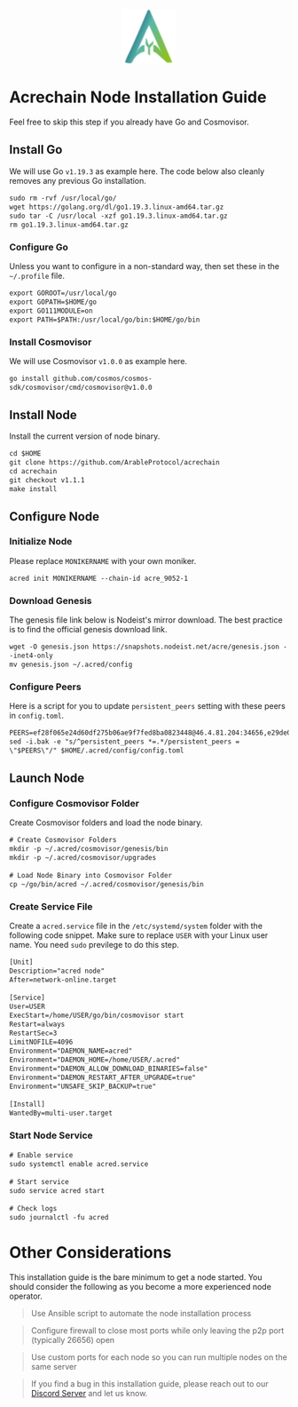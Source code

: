 <p align="center">
  <img height="100" height="auto" src="https://raw.githubusercontent.com/Nodeist/Kurulumlar/main/logos/acrechain.png">
</p>



# Acrechain Node Installation Guide
Feel free to skip this step if you already have Go and Cosmovisor.


## Install Go
We will use Go `v1.19.3` as example here. The code below also cleanly removes any previous Go installation.

```
sudo rm -rvf /usr/local/go/
wget https://golang.org/dl/go1.19.3.linux-amd64.tar.gz
sudo tar -C /usr/local -xzf go1.19.3.linux-amd64.tar.gz
rm go1.19.3.linux-amd64.tar.gz
```

### Configure Go
Unless you want to configure in a non-standard way, then set these in the `~/.profile` file.

```
export GOROOT=/usr/local/go
export GOPATH=$HOME/go
export GO111MODULE=on
export PATH=$PATH:/usr/local/go/bin:$HOME/go/bin
```


### Install Cosmovisor
We will use Cosmovisor `v1.0.0` as example here.

```
go install github.com/cosmos/cosmos-sdk/cosmovisor/cmd/cosmovisor@v1.0.0
```

## Install Node
Install the current version of node binary.

```
cd $HOME
git clone https://github.com/ArableProtocol/acrechain
cd acrechain
git checkout v1.1.1
make install
```

## Configure Node
### Initialize Node
Please replace `MONIKERNAME` with your own moniker.

```
acred init MONIKERNAME --chain-id acre_9052-1
```

### Download Genesis
The genesis file link below is Nodeist's mirror download. The best practice is to find the official genesis download link.

```
wget -O genesis.json https://snapshots.nodeist.net/acre/genesis.json --inet4-only
mv genesis.json ~/.acred/config
```

### Configure Peers
Here is a script for you to update `persistent_peers` setting with these peers in `config.toml`.
```
PEERS=ef28f065e24d60df275b06ae9f7fed8ba0823448@46.4.81.204:34656,e29de0ba5c6eb3cc813211887af4e92a71c54204@65.108.1.225:46656,276be584b4a8a3fd9c3ee1e09b7a447a60b201a4@116.203.29.162:26656,e2d029c95a3476a23bad36f98b316b6d04b26001@49.12.33.189:36656,1264ee73a2f40a16c2cbd80c1a824aad7cb082e4@149.102.146.252:26656,dbe9c383a709881f6431242de2d805d6f0f60c9e@65.109.52.156:7656,d01fb8d008cb5f194bc27c054e0246c4357256b3@31.7.196.72:26656,91c0b06f0539348a412e637ebb8208a1acdb71a9@178.162.165.193:21095,bac90a590452337700e0033315e96430d19a3ffa@23.106.238.167:26656
sed -i.bak -e "s/^persistent_peers *=.*/persistent_peers = \"$PEERS\"/" $HOME/.acred/config/config.toml
```

## Launch Node
### Configure Cosmovisor Folder
Create Cosmovisor folders and load the node binary.

```
# Create Cosmovisor Folders
mkdir -p ~/.acred/cosmovisor/genesis/bin
mkdir -p ~/.acred/cosmovisor/upgrades

# Load Node Binary into Cosmovisor Folder
cp ~/go/bin/acred ~/.acred/cosmovisor/genesis/bin
```

### Create Service File
Create a `acred.service` file in the `/etc/systemd/system` folder with the following code snippet. Make sure to replace `USER` with your Linux user name. You need `sudo` previlege to do this step.

```
[Unit]
Description="acred node"
After=network-online.target

[Service]
User=USER
ExecStart=/home/USER/go/bin/cosmovisor start
Restart=always
RestartSec=3
LimitNOFILE=4096
Environment="DAEMON_NAME=acred"
Environment="DAEMON_HOME=/home/USER/.acred"
Environment="DAEMON_ALLOW_DOWNLOAD_BINARIES=false"
Environment="DAEMON_RESTART_AFTER_UPGRADE=true"
Environment="UNSAFE_SKIP_BACKUP=true"

[Install]
WantedBy=multi-user.target
```

### Start Node Service
```
# Enable service
sudo systemctl enable acred.service

# Start service
sudo service acred start

# Check logs
sudo journalctl -fu acred
```

# Other Considerations
This installation guide is the bare minimum to get a node started. You should consider the following as you become a more experienced node operator.

> Use Ansible script to automate the node installation process

> Configure firewall to close most ports while only leaving the p2p port (typically 26656) open

> Use custom ports for each node so you can run multiple nodes on the same server

> If you find a bug in this installation guide, please reach out to our [Discord Server](https://discord.gg/yV2nEunsTY) and let us know.
